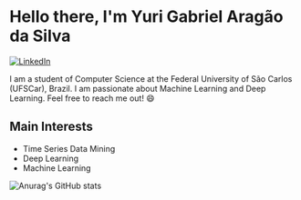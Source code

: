 # Hello there, I'm Yuri Gabriel Aragão da Silva

[![LinkedIn](https://img.shields.io/static/v1?label=LinkedIn&message=%20&color=blue&logo=LinkedIn&style=flat-square&logoColor=white)](https://www.linkedin.com/in/yuri-aragao/)

I am a student of Computer Science at the Federal University of São Carlos (UFSCar), Brazil. I am passionate about Machine Learning and Deep Learning. Feel free to reach me out! :smile:

## Main Interests
- Time Series Data Mining
- Deep Learning
- Machine Learning

![Anurag's GitHub stats](https://github-readme-stats.vercel.app/api?username=tyred&count_private=true&show_icons=true&theme=radical)


<!--
**Tyred/Tyred** is a ✨ _special_ ✨ repository because its `README.md` (this file) appears on your GitHub profile.

Here are some ideas to get you started:

- 🔭 I’m currently working on ...
- 🌱 I’m currently learning ...
- 👯 I’m looking to collaborate on ...
- 🤔 I’m looking for help with ...
- 💬 Ask me about ...
- 📫 How to reach me: ...
- 😄 Pronouns: ...
- ⚡ Fun fact: ...
-->
